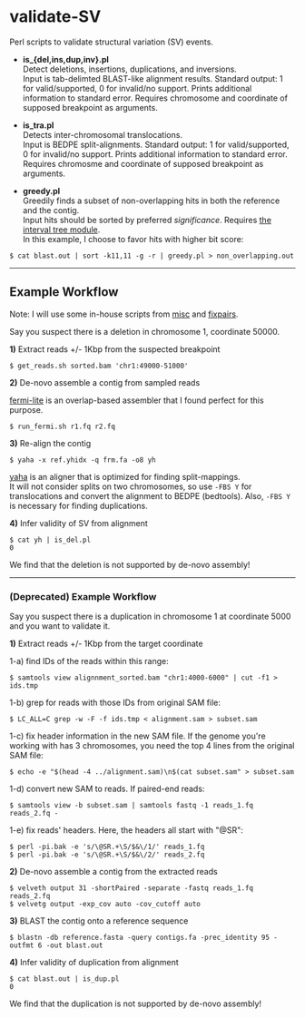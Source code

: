 # validate-SV

Perl scripts to validate structural variation (SV) events.

- __is\_{del,ins,dup,inv}.pl__ <br>
Detect deletions, insertions, duplications, and inversions. <br>
Input is tab-delimted BLAST-like alignment results. 
Standard output: 1 for valid/supported, 0 for invalid/no support.
Prints additional information to standard error.
Requires chromosome and coordinate of supposed breakpoint as arguments. 

- __is\_tra.pl__ <br>
Detects inter-chromosomal translocations. <br>
Input is BEDPE split-alignments. 
Standard output: 1 for valid/supported, 0 for invalid/no support.
Prints additional information to standard error.
Requires chromosme and coordinate of supposed breakpoint as arguments.

- __greedy.pl__ <br>
Greedily finds a subset of non-overlapping hits in both the reference and the contig. <br>
Input hits should be sorted by preferred _significance_. Requires [the interval tree module](http://search.cpan.org/~benbooth/Set-IntervalTree-0.01/lib/Set/IntervalTree.pm). <br>
In this example, I choose to favor hits with higher bit score:

`$ cat blast.out | sort -k11,11 -g -r | greedy.pl > non_overlapping.out`

---
## Example Workflow
Note: I will use some in-house scripts from [misc](http://github.com/rajeha/misc) and [fixpairs](http://github.com/rajeha/fixpairs).

Say you suspect there is a deletion in chromosome 1, coordinate 50000.

__1)__ Extract reads +/- 1Kbp from the suspected breakpoint
```
$ get_reads.sh sorted.bam 'chr1:49000-51000'  
```

__2)__ De-novo assemble a contig from sampled reads

[fermi-lite](http://github.com/lh3/fermi-lite) is an overlap-based assembler that I found perfect for this purpose.
```
$ run_fermi.sh r1.fq r2.fq
```

__3)__ Re-align the contig
```
$ yaha -x ref.yhidx -q frm.fa -o8 yh
```
[yaha](http://github.com/GregoryFaust/yaha) is an aligner that is optimized for finding split-mappings. <br>
It will not consider splits on two chromosomes, so use `-FBS Y` for translocations and convert the alignment to BEDPE (bedtools). Also, `-FBS Y` is necessary for finding duplications.

__4)__ Infer validity of SV from alignment
```
$ cat yh | is_del.pl
0
```

We find that the deletion is not supported by de-novo assembly!

---

### (Deprecated) Example Workflow
Say you suspect there is a duplication in chromosome 1 at coordinate 5000 and you want to validate it.

__1)__ Extract reads +/- 1Kbp from the target coordinate

1-a) find IDs of the reads within this range:
```
$ samtools view alignnment_sorted.bam "chr1:4000-6000" | cut -f1 > ids.tmp
```
1-b) grep for reads with those IDs from original SAM file:
```
$ LC_ALL=C grep -w -F -f ids.tmp < alignment.sam > subset.sam
```
1-c) fix header information in the new SAM file. If the genome you're working with has 3 chromosomes, you need the top 4 lines from the original SAM file:
```
$ echo -e "$(head -4 ../alignment.sam)\n$(cat subset.sam" > subset.sam
```
1-d) convert new SAM to reads. If paired-end reads:
```
$ samtools view -b subset.sam | samtools fastq -1 reads_1.fq reads_2.fq - 
```
1-e) fix reads' headers. Here, the headers all start with "@SR":
```
$ perl -pi.bak -e 's/\@SR.+\S/$&\/1/' reads_1.fq
$ perl -pi.bak -e 's/\@SR.+\S/$&\/2/' reads_2.fq
```

__2)__ De-novo assemble a contig from the extracted reads 
```
$ velveth output 31 -shortPaired -separate -fastq reads_1.fq reads_2.fq
$ velvetg output -exp_cov auto -cov_cutoff auto
```

__3)__ BLAST the contig onto a reference sequence
```
$ blastn -db reference.fasta -query contigs.fa -prec_identity 95 -outfmt 6 -out blast.out
```

__4)__ Infer validity of duplication from alignment
```
$ cat blast.out | is_dup.pl
0
```
We find that the duplication is not supported by de-novo assembly!
